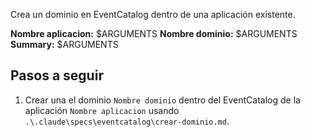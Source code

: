 Crea un dominio en EventCatalog dentro de una aplicación existente.

**Nombre aplicacion:** $ARGUMENTS
**Nombre dominio:** $ARGUMENTS
**Summary:** $ARGUMENTS

## Pasos a seguir

1. Crear una el dominio `Nombre dominio` dentro del EventCatalog de la aplicación `Nombre aplicacion` usando `.\.claude\specs\eventcatalog\crear-dominio.md`.